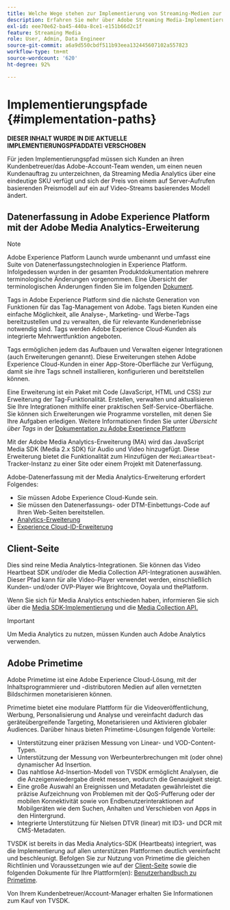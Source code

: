 ```yaml
---
title: Welche Wege stehen zur Implementierung von Streaming-Medien zur Verfügung?
description: Erfahren Sie mehr über Adobe Streaming Media-Implementierungspfade, einschließlich Datenerfassung in Adobe Experience Platform.
exl-id: eee70e62-ba45-440a-8ce1-e151b66d2c1f
feature: Streaming Media
role: User, Admin, Data Engineer
source-git-commit: a6a9d550cbdf511b93eea132445607102a557823
workflow-type: tm+mt
source-wordcount: '620'
ht-degree: 92%

---
```


# Implementierungspfade {#implementation-paths}

**DIESER INHALT WURDE IN DIE AKTUELLE IMPLEMENTIERUNGSPFADDATEI VERSCHOBEN**

Für jeden Implementierungspfad müssen sich Kunden an ihren Kundenbetreuer/das Adobe-Account-Team wenden, um einen neuen Kundenauftrag zu unterzeichnen, da Streaming Media Analytics über eine eindeutige SKU verfügt und sich der Preis von einem auf Server-Aufrufen basierenden Preismodell auf ein auf Video-Streams basierendes Modell ändert.

## Datenerfassung in Adobe Experience Platform mit der Adobe Media Analytics-Erweiterung

>[!NOTE]
>Adobe Experience Platform Launch wurde umbenannt und umfasst eine Suite von Datenerfassungstechnologien in Experience Platform. Infolgedessen wurden in der gesamten Produktdokumentation mehrere terminologische Änderungen vorgenommen. Eine Übersicht der terminologischen Änderungen finden Sie im folgenden [Dokument](https://experienceleague.adobe.com/docs/experience-platform/tags/term-updates.html?lang=de).


Tags in Adobe Experience Platform sind die nächste Generation von Funktionen für das Tag-Management von Adobe. Tags bieten Kunden eine einfache Möglichkeit, alle Analyse-, Marketing- und Werbe-Tags bereitzustellen und zu verwalten, die für relevante Kundenerlebnisse notwendig sind. Tags werden Adobe Experience Cloud-Kunden als integrierte Mehrwertfunktion angeboten.

Tags ermöglichen jedem das Aufbauen und Verwalten eigener Integrationen (auch Erweiterungen genannt). Diese Erweiterungen stehen Adobe Experience Cloud-Kunden in einer App-Store-Oberfläche zur Verfügung, damit sie ihre Tags schnell installieren, konfigurieren und bereitstellen können.

Eine Erweiterung ist ein Paket mit Code (JavaScript, HTML und CSS) zur Erweiterung der Tag-Funktionalität. Erstellen, verwalten und aktualisieren Sie Ihre Integrationen mithilfe einer praktischen Self-Service-Oberfläche. Sie können sich Erweiterungen wie Programme vorstellen, mit denen Sie Ihre Aufgaben erledigen. Weitere Informationen finden Sie unter *Übersicht über Tags* in der [Dokumentation zu Adobe Experience Platform](https://experienceleague.adobe.com/docs/experience-platform/tags/home.html?lang=de)

Mit der Adobe Media Analytics-Erweiterung (MA) wird das JavaScript Media SDK (Media 2.x SDK) für Audio und Video hinzugefügt. Diese Erweiterung bietet die Funktionalität zum Hinzufügen der `MediaHeartbeat`-Tracker-Instanz zu einer Site oder einem Projekt mit Datenerfassung.

Adobe-Datenerfassung mit der Media Analytics-Erweiterung erfordert Folgendes:
* Sie müssen Adobe Experience Cloud-Kunde sein.
* Sie müssen den Datenerfassungs- oder DTM-Einbettungs-Code auf Ihren Web-Seiten bereitstellen.
* [Analytics-Erweiterung](https://experienceleague.adobe.com/docs/experience-platform/tags/extensions/adobe/analytics/overview.html?lang=de)
* [Experience Cloud-ID-Erweiterung](https://experienceleague.adobe.com/docs/experience-platform/tags/extensions/adobe/id-service/overview.html?lang=de)


## Client-Seite

Dies sind reine Media Analytics-Integrationen. Sie können das Video Heartbeat SDK und/oder die Media Collection API-Integrationen auswählen. Dieser Pfad kann für alle Video-Player verwendet werden, einschließlich Kunden- und/oder OVP-Player wie Brightcove, Ooyala und thePlatform.

Wenn Sie sich für Media Analytics entschieden haben, informieren Sie sich über die [Media SDK-Implementierung](/help/legacy/setup/legacy-setup-overview.md) und die [Media Collection API.](/help/implementation/media-collection-api/mc-api-overview.md)

>[!IMPORTANT]
>Um Media Analytics zu nutzen, müssen Kunden auch Adobe Analytics verwenden.

## Adobe Primetime

Adobe Primetime ist eine Adobe Experience Cloud-Lösung, mit der Inhaltsprogrammierer und -distributoren Medien auf allen vernetzten Bildschirmen monetarisieren können.

Primetime bietet eine modulare Plattform für die Videoveröffentlichung, Werbung, Personalisierung und Analyse und vereinfacht dadurch das geräteübergreifende Targeting, Monetarisieren und Aktivieren globaler Audiences. Darüber hinaus bieten Primetime-Lösungen folgende Vorteile:

* Unterstützung einer präzisen Messung von Linear- und VOD-Content-Typen.
* Unterstützung der Messung von Werbeunterbrechungen mit (oder ohne) dynamischer Ad Insertion.
* Das nahtlose Ad-Insertion-Modell von TVSDK ermöglicht Analysen, die die Anzeigenwiedergabe direkt messen, wodurch die Genauigkeit steigt.
* Eine große Auswahl an Ereignissen und Metadaten gewährleistet die präzise Aufzeichnung von Problemen mit der QoS-Pufferung oder der mobilen Konnektivität sowie von Endbenutzerinteraktionen auf Mobilgeräten wie dem Suchen, Anhalten und Verschieben von Apps in den Hintergrund.
* Integrierte Unterstützung für Nielsen DTVR (linear) mit ID3- und DCR mit CMS-Metadaten.


TVSDK ist bereits in das Media Analytics-SDK (Heartbeats) integriert, was die Implementierung auf allen unterstützen Plattformen deutlich vereinfacht und beschleunigt. Befolgen Sie zur Nutzung von Primetime die gleichen Richtlinien und Voraussetzungen wie auf der [Client-Seite](/help/legacy/intro-to-ava/implementation-paths/client-side-path.md) sowie die folgenden Dokumente für Ihre Plattform(en): [Benutzerhandbuch zu Primetime](https://helpx.adobe.com/de/support/primetime.html).

Von Ihrem Kundenbetreuer/Account-Manager erhalten Sie Informationen zum Kauf von TVSDK.
